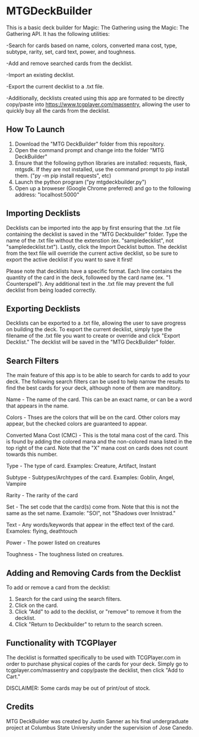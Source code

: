 # MTGDeckBuilder

This is a basic deck builder for Magic: The Gathering using the Magic: The Gathering API. It has the following utilities:

  -Search for cards based on name, colors, converted mana cost, type, subtype, rarity, set, card text, power, and toughness.
  
  -Add and remove searched cards from the decklist.
  
  -Import an existing decklist.
  
  -Export the current decklist to a .txt file. 
  
  -Additionally, decklists created using this app are formated to be directly copy/paste into https://www.tcgplayer.com/massentry, allowing the user to quickly buy all the cards from the decklist.
  
## How To Launch

1. Download the "MTG DeckBuilder" folder from this repository.
2. Open the command prompt and change into the folder "MTG DeckBuilder"
3. Ensure that the following python libraries are installed: requests, flask, mtgsdk. If they are not installed, use the command prompt to pip install them. ("py -m pip install requests", etc)
4. Launch the python program ("py mtgdeckbuilder.py")
5. Open up a broweser (Google Chrome preferred) and go to the following address: "localhost:5000"

## Importing Decklists

Decklists can be imported into the app by first ensuring that the .txt file containing the decklist is saved in the "MTG Deckbuilder" folder. Type the name of the .txt file without the extenstion (ex. "sampledecklist", not "sampledecklist.txt"). Lastly, click the Import Decklist button. The decklist from the text file will override the current active decklist, so be sure to export the active decklist if you want to save it first!

Please note that decklists have a specific format. Each line contains the quantity of the card in the deck, followeed by the card name (ex. "1 Counterspell"). Any additional text in the .txt file may prevent the full decklist from being loaded correctly.

## Exporting Decklists

Decklists can be exported to a .txt file, allowing the user to save progress on building the deck. To export the current decklist, simply type the filename of the .txt file you want to create or override and click "Export Decklist." The decklist will be saved in the "MTG DeckBuilder" folder. 

## Search Filters

The main feature of this app is to be able to search for cards to add to your deck. The following search filters can be used to help narrow the results to find the best cards for your deck, although none of them are manditory.

Name - The name of the card. This can be an exact name, or can be a word that appears in the name.

Colors - Thses are the colors that will be on the card. Other colors may appear, but the checked colors are guaranteed to appear.

Converted Mana Cost (CMC) - This is the total mana cost of the card. This is found by adding the colored mana and the non-colored mana listed in the top right of the card. Note that the "X" mana cost on cards does not count towards this number.

Type - The type of card. Examples: Creature, Artifact, Instant

Subtype - Subtypes/Archtypes of the card. Examples: Goblin, Angel, Vampire

Rarity - The rarity of the card

Set - The set code that the card(s) come from. Note that this is not the same as the set name. Examole: "SOI", not "Shadows over Innistrad."

Text - Any words/keywords that appear in the effect text of the card. Examoles: flying, deathtouch

Power - The power listed on creatures

Toughness - The toughness listed on creatures.

## Adding and Removing Cards from the Decklist

To add or remove a card from the decklist:

1. Search for the card using the search filters.
2. Click on the card.
3. Click "Add" to add to the decklist, or "remove" to remove it from the decklist.
4. Click "Return to Deckbuilder" to return to the search screen.

## Functionality with TCGPlayer

The decklist is formatted specifically to be used with TCGPlayer.com in order to purchase physical copies of the cards for your deck. Simply go to tcgplayer.com/massentry and copy/paste the decklist, then click "Add to Cart." 

DISCLAIMER: Some cards may be out of print/out of stock. 

## Credits

MTG DeckBuilder was created by Justin Sanner as his final undergraduate project at Columbus State University under the supervision of Jose Canedo. 
